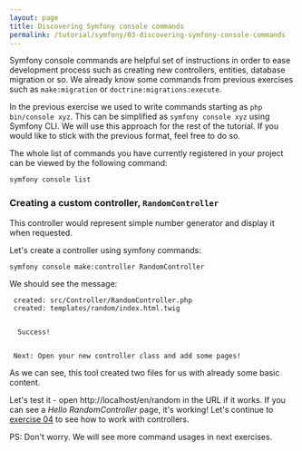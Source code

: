 ```yaml
---
layout: page
title: Discovering Symfony console commands
permalink: /tutorial/symfony/03-discovering-symfony-console-commands
---
```


Symfony console commands are helpful set of instructions in order to ease
development process such as creating new controllers, entities, database migration
or so. We already know some commands from previous exercises such as `make:migration`
or `doctrine:migrations:execute`.

In the previous exercise we used to write commands starting as `php bin/console xyz`.
This can be simplified as `symfony console xyz` using Symfony CLI. We will use this approach
for the rest of the tutorial. If you would like to stick with the previous format, feel free
to do so.

The whole list of commands you have currently registered in your
project can be viewed by the following command:

```bash
symfony console list
```

### Creating a custom controller, `RandomController`

This controller would represent simple number generator and display it
when requested.

Let's create a controller using symfony commands:

```
symfony console make:controller RandomController
```

We should see the message:

```
 created: src/Controller/RandomController.php
 created: templates/random/index.html.twig


  Success!


 Next: Open your new controller class and add some pages!
```

As we can see, this tool created two files for us with already some basic content.

Let's test it - open http://localhost/en/random in the URL if it works. If you can
see a _Hello RandomController_ page, it's working! Let's continue
to [exercise 04](/tutorial/symfony/04-working-with-controllers) to see how to
work with controllers.

PS: Don't worry. We will see more command usages in next exercises.
